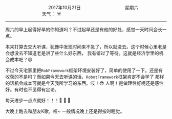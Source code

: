 &nbsp;&nbsp;&nbsp;&nbsp;&nbsp;&nbsp;&nbsp;&nbsp;&nbsp;&nbsp;&nbsp;&nbsp;&nbsp;&nbsp;&nbsp;&nbsp;&nbsp;&nbsp;
&nbsp;&nbsp;&nbsp;&nbsp;&nbsp;&nbsp;&nbsp;&nbsp;&nbsp;&nbsp;&nbsp;&nbsp;&nbsp;&nbsp;           2017年10月21日
&nbsp;&nbsp;&nbsp;&nbsp;&nbsp;&nbsp;&nbsp;&nbsp;&nbsp;&nbsp;&nbsp;&nbsp;&nbsp;&nbsp;&nbsp;&nbsp;&nbsp;&nbsp;
&nbsp;&nbsp;&nbsp;&nbsp;&nbsp;&nbsp;&nbsp;&nbsp;&nbsp;&nbsp;&nbsp;&nbsp;&nbsp;&nbsp;                星期六
&nbsp;&nbsp;&nbsp;&nbsp;&nbsp;&nbsp;&nbsp;&nbsp;&nbsp;&nbsp;&nbsp;&nbsp;&nbsp;&nbsp;&nbsp;&nbsp;&nbsp;&nbsp;
&nbsp;&nbsp;&nbsp;&nbsp;&nbsp;&nbsp;&nbsp;&nbsp;&nbsp;&nbsp;&nbsp;&nbsp;&nbsp;&nbsp;&nbsp;&nbsp;&nbsp;&nbsp;
&nbsp;&nbsp;&nbsp;&nbsp;&nbsp;&nbsp;&nbsp;&nbsp;&nbsp;                                       天气： :sunny:
***        

周六的早上起得好早的你知道吗？不过起早还是有他的好处，感觉一天时间会长一点。

本来打算去交大听课，犹豫中发现时间来不急了，所以就没去。这个时候心里老是会想没去不知道老是讲了些什么好东西，
我有错过了等待。这就是经济学里的机会成本吧？:smile:

不过今天宅家里把`RobFramework`框架环境安装好了，简单的使用了一下。还是有收获的不是吗？而如果今天去听课的话，`RobotFramework`框架肯定不会学了
那样的话机会成本可就是今天我所学习的东西。哎！:flushed: 人啊！是做理性好呢还是感性好。有时也不见得有定论。

每天进步一点点就好！！！:herb:  :rose: :sunflower:

大晚上跑去和朋友K歌，哎~ 一般情况晚上还是得按时睡觉。

